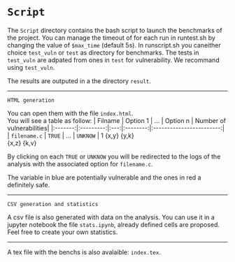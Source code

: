 `Script`
==========

The `Script` directory contains the bash script to launch the benchmarks of the project.
You can manage the timeout of for each run in runtest.sh by changing the value of `$max_time` (default 5s).
In runscript.sh you caneither choice `test_vuln` or `test` as directory for benchmarks.
The tests in `test_vuln` are adpated from ones in `test` for vulnerability. We recommand using `test_vuln`.

The results are outputed in a the directory `result`.


--------------
`HTML generation`

You can open them with the file `index.html`.  
You will see a table as follow:
| Filname |  Option 1 | ... | Option n | Number of vulnerabilities|
|:-------:|:---------:|:---:|:--------:|:------------------------:|
| `filename.c` | `TRUE` | ... |  `UNKNOW`    |     1
                 {x,y}         {y,k}  
                 {x,z}         {k,v}

By clicking on each `TRUE` or `UNKNOW` you will be redirected to the logs of the analysis with the associated option for `filename.c`.

The variable in blue are potentially vulnerable and the ones in red a definitely safe.

--------------

`CSV generation and statistics`

A csv file is also generated with data on the analysis. 
You can use it in  a jupyter notebook the file `stats.ipynb`, already defined cells are proposed. Feel free to create your own statistics.

--------------

A tex file with the benchs is also avalaible: `index.tex`.